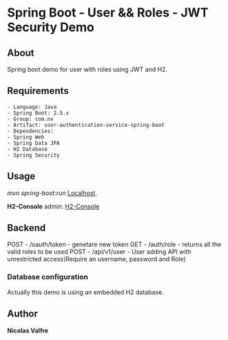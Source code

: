 # Spring Boot - User && Roles - JWT Security Demo

## About
Spring boot demo for user with roles using JWT and H2.

## Requirements
    - Language: Java
    - Spring Boot: 2.5.x
    - Group: com.nv
    - Artifact: user-authentication-service-spring-boot
    - Dependencies:
    - Spring Web
    - Spring Data JPA
    - H2 Database
    - Spring Security

## Usage
*mvn spring-boot:run*
[Localhost](http://localhost:8080/).

**H2-Console** admin: [H2-Console](http://localhost:8080/spring-boot-jwt-security/h2-console)

## Backend
POST - /oauth/token - genetare new token
GET  - /auth/role - returns all the valid roles to be used
POST - /api/v1/user - User adding API with unrestricted access(Require an username, password and Role)

### Database configuration
Actually this demo is using an embedded H2 database.

## Author
**Nicolas Valfre**
